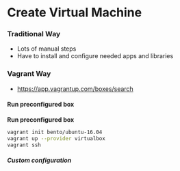 # Create Virtual Machine
### Traditional Way
- Lots of manual steps
- Have to install and configure needed apps and libraries

### Vagrant Way
- https://app.vagrantup.com/boxes/search

#### Run preconfigured box
**Run preconfigured box**
```bash
vagrant init bento/ubuntu-16.04
vagrant up --provider virtualbox
vagrant ssh
```

##### Custom configuration


